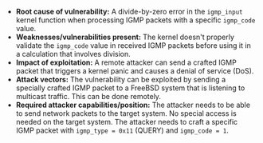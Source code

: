 - **Root cause of vulnerability:** A divide-by-zero error in the `igmp_input` kernel function when processing IGMP packets with a specific `igmp_code` value.
- **Weaknesses/vulnerabilities present:** The kernel doesn't properly validate the `igmp_code` value in received IGMP packets before using it in a calculation that involves division.
- **Impact of exploitation:** A remote attacker can send a crafted IGMP packet that triggers a kernel panic and causes a denial of service (DoS).
- **Attack vectors:** The vulnerability can be exploited by sending a specially crafted IGMP packet to a FreeBSD system that is listening to multicast traffic. This can be done remotely.
- **Required attacker capabilities/position:** The attacker needs to be able to send network packets to the target system. No special access is needed on the target system. The attacker needs to craft a specific IGMP packet with `igmp_type = 0x11` (QUERY) and `igmp_code = 1`.